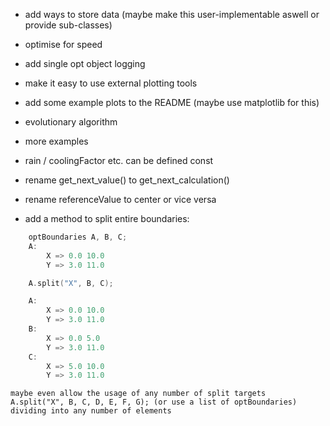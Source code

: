- add ways to store data (maybe make this user-implementable aswell or provide sub-classes)
- optimise for speed  
- add single opt object logging  
- make it easy to use external plotting tools  
- add some example plots to the README (maybe use matplotlib for this)  
- evolutionary algorithm  
- more examples  
- rain / coolingFactor etc. can be defined const  
- rename get_next_value() to get_next_calculation()  
- rename referenceValue to center or vice versa  

- add a method to split entire boundaries:
```cpp
    optBoundaries A, B, C;
    A:
        X => 0.0 10.0
        Y => 3.0 11.0

    A.split("X", B, C);

    A:
        X => 0.0 10.0
        Y => 3.0 11.0
    B:
        X => 0.0 5.0
        Y => 3.0 11.0
    C:
        X => 5.0 10.0
        Y => 3.0 11.0
```
    maybe even allow the usage of any number of split targets
    A.split("X", B, C, D, E, F, G); (or use a list of optBoundaries)
    dividing into any number of elements
